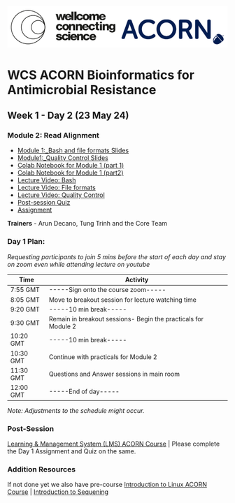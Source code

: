 # <img src="https://github.com/WCSCourses/ACORN-ClinAMR/blob/9a460484c906bc4afa7474772dac0c97626b273b/course_data/WCS_ACORN_Logo.png"/>

# WCS ACORN Bioinformatics for Antimicrobial Resistance

## Week 1 - Day 2 (23 May 24)

### Module 2: Read Alignment
- [Module 1:_Bash and file formats Slides](https://github.com/WCSCourses/ACORN-ClinAMR/blob/main/course_data/21_May_Day_1/WCS_ACORN_Course_Slides_Module1_Bash_and_fileformats_20%20May%202024.pptx.pdf)  
- [Module1:_Quality Control Slides](https://github.com/WCSCourses/ACORN-ClinAMR/blob/main/course_data/21_May_Day_1/WCS_ACORN_Course_Slides_Module1_Quality_Control_15_May_2024_updated.pptx.pdf)
- [Colab Notebook for Module 1 (part 1)](https://githubtocolab.com/WCSCourses/ACORN-ClinAMR/blob/main/course_data/21_May_Day_1/Module_1_part1_ACORN(updated)_vBioinf.ipynb)
- [Colab Notebook for Module 1 (part2)](https://githubtocolab.com/WCSCourses/ACORN-ClinAMR/blob/main/course_data/21_May_Day_1/Module_1_part2_ACORN_vBioinf.ipynb)  
- [Lecture Video: Bash](https://youtu.be/Nby862Cm7Ac)
- [Lecture Video: File formats ](https://youtu.be/RQaskuunQic)
- [Lecture Video: Quality Control](https://youtu.be/s79XYtdTxkI)  
- [Post-session Quiz](https://lms.wellcomeconnectingscience.org/mod/quiz/view.php?id=6055)  
- [Assignment](https://lms.wellcomeconnectingscience.org/mod/assign/view.php?id=6056)
  
**Trainers** - Arun Decano, Tung Trinh and the Core Team

### Day 1 Plan: 
*Requesting participants to join 5 mins before the start of each day and stay on zoom even while attending lecture on youtube*

| Time       | Activity                                      |
|------------|-----------------------------------------------|
| 7:55 GMT   |  -----Sign onto the course zoom-----              |
| 8:05 GMT   | Move to breakout session for lecture watching time                    |
| 9:20 GMT   | -----10 min break-----                          |
| 9:30 GMT   | Remain in breakout sessions- Begin the practicals for Module 2                   |
| 10:20 GMT  | -----10 min break-----                          |
| 10:30 GMT  | Continue with practicals for Module 2         |
| 11:30 GMT  | Questions and Answer sessions in main room    |
| 12:00 GMT  | -----End of day-----                                |

*Note: Adjustments to the schedule might occur.*

### Post-Session 
[Learning & Management System (LMS) ACORN Course](https://lms.wellcomeconnectingscience.org/course/view.php?id=164) | Please complete the Day 1 Assignment and Quiz on the same. 

### Addition Resources
If not done yet we also have pre-course [Introduction to Linux ACORN Course](https://lms.wellcomeconnectingscience.org/course/view.php?id=165) | [Introduction to Sequening](https://youtu.be/4VZjvYJN18w) 

